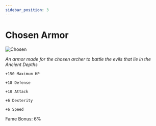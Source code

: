 ```yaml
---
sidebar_position: 3
---
```


# Chosen Armor

![Chosen](https://vwiki.valorserver.com/api/item/picture/chosen%20armor)

<i>An armor made for the chosen archer to battle the evils that lie in the Ancient Depths</i>

    +150 Maximum HP
    
    +18 Defense
    
    +10 Attack
    
    +6 Dexterity
    
    +6 Speed
    
Fame Bonus: 6%

